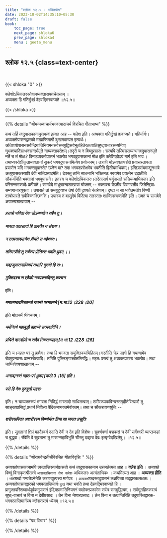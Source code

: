 ```yaml
---
title: "श्लोक १२.५ - भक्तियोग"
date: 2023-10-02T14:35:10+05:30
draft: false
book:
    toc_page: true
    next_page: shloka6
    prev_page: shloka4
    menu : geeta_menu
---
```




## श्लोक १२.५ {class=text-center}

<br/>

{{< shloka  "0"  >}}

क्लेशोऽधिकतरस्तेषामव्यक्तासक्तचेतसाम् ।   
अव्यक्ता हि गतिर्दुःखं देहवद्भिरवाप्यते ॥१२.५॥

{{< /shloka >}}

---


{{% details "श्रीमन्मध्वाचार्यभगवत्पादाचर्य विरचित  गीताभाष्य" %}}

कथं तर्हि त्वदुपासकानामुत्तमत्वं इत्यत आह -- क्लेश इति। 
अव्यक्ता गतिर्दुःखं ह्यवाप्यते। गतिर्मार्गः। अव्यक्तोपासनद्वारको 
मत्प्राप्तिमार्गो दुःखमवाप्यत इत्यर्थः। 
अतिशयोपासनसर्वेन्द्रियातिनियमनसर्वसमबुद्धिसर्वभूतहितेरतत्वातिसुष्ट्वाचारसम्यग्विष्
णुभक्त्यादिसाधनसन्दर्भमृते नाव्यक्तापरोक्षम्।तदृते च न विष्णुप्रसादः। सत्यपि 
तस्मिन्नसम्यग्भगवदुपासनमृते नर्ते च तं मोक्षः? विनाऽव्यक्तोपासनं भवत्येव 
भगवदुपासकानां मोक्ष इति क्लेशिष्ठो़ऽयं मार्ग इति भावः। 
तथाप्यपरोक्षीकृताव्यक्तानां सुकरं भगवदुपासनमित्येव प्रयोजनम्। तत्रापि 
योऽव्यक्तापरोक्षे प्रयासस्तावता प्रयासेन यदि भगवन्तमुपास्ते? ऊनेन वा? तदा 
भगवदपरोक्षमेव भवतीति द्वितीयमधिकम्। इन्द्रियसंयमाद्यूनभावे अत्युपासकस्यापि देवी 
नातिप्रसादमेति। देवस्तु तानि साधनानि भक्तिमतः स्वयमेव प्रयत्नेन ददातीति 
सौकर्यमिति भक्तानां भगवुपासने। इतरत्र च क्लेशोऽधिकतरः।तदेतत्सर्वं पर्युपासते 
सन्नियम्याधिकतर इति परिसन्तरप्शब्दैः प्रतीयते। सामवेदे माधुच्छन्दशाखायां चोक्तम् 
-- भक्ताश्च येऽतीव विष्णावतीव जितेन्द्रियाः सम्यगाचारयुक्ताः। उपासते तां 
समबुद्धयश्च तेषां देवी दृश्यते नेतरेषाम्। दृष्टा च सा भक्तिमतीव विष्णौ 
दत्त्वोपास्ते सर्वविघ्नांश्छिनत्ति। उपास्य तं वासुदेवं विदित्वा ततस्ततः 
शान्तिमत्यन्तमेति इति। उक्तं च सामवेदे अयास्यशाखायाम् -- 
##### प्रसन्नो भविता देवः सोऽव्यक्तेन सहैव तु। 
##### यावता तत्प्रसादो हि तावतैव न संशयः।
##### न तत्प्रसादमात्रेण प्रीयते स महेश्वरः। 
##### तस्मिन्प्रीते तु सर्वस्य प्रीतिस्त भवति ध्रुवम् ।।  

##### यद्यप्युपासनाधिक्यं तथापि गुणदो हि सः। 
##### मुक्तिदश्च स एवैको नाव्यक्तादिस्तु कश्चन 
इति।
##### ममात्मभावमिच्छन्तो यतन्ते परमात्मने [म.भा.12।228।20] 
इति मोक्षधर्मे श्रीवचनम्।
##### धर्मनित्ये महाबुद्धौ ब्रह्मण्ये सत्यवादिनि। 
#####  प्रश्रिते दानशीले च सदैव निवसाम्यहम् [म.भा.12।228।26] 
इति च।महतः परं तु ब्रह्मैव। तथा हि भगवता सयुक्तिकमभिहितम्।वदतीति चेन्न प्राज्ञो 
हि त्रयाणामेव चैवमुपन्यासः प्रश्नश्चेत्यादि। तमिति पुल्लिङ्गाच्चैतत्सिद्धिः। महतः 
परत्वं तु अव्यक्तपरस्य भवत्येव। तथा चाग्निवेश्यशाखायाम् -- 
##### अनाद्यनन्तं महतः परं ध्रुवम् [कठो.3।15] इति। 
##### परो हि देवः पुरुहूतो महत्तः 
इति। न चाव्यक्तरूपं भगवता निषिद्धं भारतादौ साधितत्वात्। 
शरीररूपकविन्यस्तगृहीतेरित्यादौ तु साङ्ख्यप्रसिद्धं,प्रधानं निषिध्य 
वैदिकमव्यक्तमेवोक्तम्। तथा च सौकरायणश्रुतिः -- 
##### शरीररूपिका अशरीरस्य विष्णोर्यतः प्रिया सा जगतः प्रसूतिः 
इति। सुव्रतानां क्षिप्रं महदैश्वर्यं ददाति देवी न देव इति विशेषः। सुवर्णवर्णां 
पद्मकरां च देवीं सर्वेश्वरीं व्याप्तजडां च बुद्ध्वा। सैवेति वै सुव्रतानां तु 
मासान्महाविभूतिं श्रीस्तु दद्यान्न देवः इत्यृग्वेदखिलेषु।
॥१२.५॥

{{% /details %}}



{{% details "श्रीराघवेन्द्रतीर्थविरचित गीताविवृत्तिः " %}}

अव्यक्तोपासकानामपि त्वत्प्राप्तिरूपमोक्षसत्वे कथं 
त्वदुपासकानाम उत्तमतेत्यत आह ॥ **क्लेश इति** । 
अव्यक्ते विष्णुं विनाकृतश्रीतत्त्वे 
`आसक्तचित्तानां तेषां क्लेशः` अधिकतरः अत्यंताधिकः । 
कथमित्यत आह ॥ **अव्यक्ता हीति** । `गति`शब्दो 
गम्यतेऽनेनेति करणव्युत्पत्त्य मार्गपरः । 
`अव्यक्त`शब्दस्तदुपासनं लक्षयित्वा तद्द्वारकलक्षकः । 
अव्यक्तोपासनद्वारको भगवत्प्राप्तिमार्गः `दुःखं` यथा भवति 
तथा देहवद्भिरवाप्यते हि ।
प्रागुक्तपरिशब्दार्थपूर्वकमुपासनं इंद्रियग्रामातिनियमनं 
षष्ठोक्तप्रकारेण सर्वत्र समबुद्धित्वम्‌ । 
सर्वभूतहितकरत्वं सुष्ठ्-वाचारं च विना न देवीप्रसादः । 
तेन विना नेश्वरप्रसादः । तेन विना न तत्प्राप्तिरिति
तदुपास्तिद्वारक- भगवत्प्राप्तिमार्गस्य क्लेशतरत्वं 
ध्येयम्‌  ॥१२.५॥

{{% /details %}}



{{% details "पद विचार" %}}


{{% /details %}}
